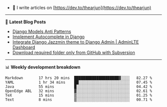 <!-- ![My Profile Introduction Image](https://i.ibb.co/tLFZ15Q/gh.png) -->
- 📝 I write articles on [https://dev.to/thearjun](https://dev.to/thearjun)

-------

📕 **Latest Blog Posts**
<!-- BLOG-POST-LIST:START -->
- [Django Models Anti Patterns](https://dev.to/thearjun/django-models-anti-patterns-1ma1)
- [Implement Autocomplete in Django](https://dev.to/thearjun/implement-autocomplete-in-django-3h20)
- [Integrate Django Jazzmin theme to Django Admin | AdminLTE Dashboard](https://dev.to/thearjun/integrate-django-jazzmin-theme-to-django-admin-adminlte-dashboard-5aao)
- [Download required folder only from GitHub with Subversion](https://dev.to/thearjun/download-required-folder-only-from-github-with-subversion-2gpc)
<!-- BLOG-POST-LIST:END -->

-------

📊 **Weekly development breakdown**
<!--START_SECTION:waka-->

```text
Markdown       17 hrs 20 mins  ████████████████████▓░░░░   82.27 %
YAML           1 hr 34 mins    ██░░░░░░░░░░░░░░░░░░░░░░░   07.45 %
Java           55 mins         █░░░░░░░░░░░░░░░░░░░░░░░░   04.42 %
OpenEdge ABL   32 mins         ▓░░░░░░░░░░░░░░░░░░░░░░░░   02.61 %
TeX            15 mins         ▒░░░░░░░░░░░░░░░░░░░░░░░░   01.25 %
Text           8 mins          ▒░░░░░░░░░░░░░░░░░░░░░░░░   00.71 %
```

<!--END_SECTION:waka-->
<img src='https://profile-counter.glitch.me/thearjun/count.svg' width='0px'>
